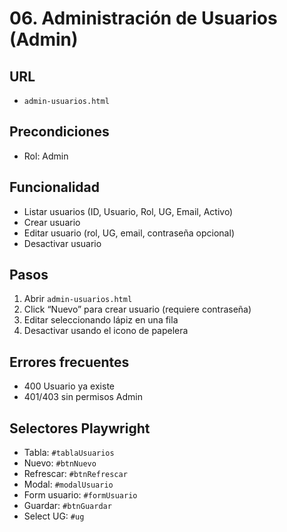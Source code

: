 # 06. Administración de Usuarios (Admin)

## URL
- `admin-usuarios.html`

## Precondiciones
- Rol: Admin

## Funcionalidad
- Listar usuarios (ID, Usuario, Rol, UG, Email, Activo)
- Crear usuario
- Editar usuario (rol, UG, email, contraseña opcional)
- Desactivar usuario

## Pasos
1. Abrir `admin-usuarios.html`
2. Click “Nuevo” para crear usuario (requiere contraseña)
3. Editar seleccionando lápiz en una fila
4. Desactivar usando el icono de papelera

## Errores frecuentes
- 400 Usuario ya existe
- 401/403 sin permisos Admin

## Selectores Playwright
- Tabla: `#tablaUsuarios`
- Nuevo: `#btnNuevo`
- Refrescar: `#btnRefrescar`
- Modal: `#modalUsuario`
- Form usuario: `#formUsuario`
- Guardar: `#btnGuardar`
- Select UG: `#ug`
